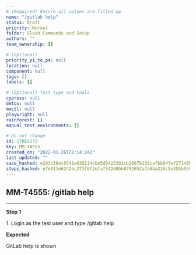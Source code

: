 ```yaml
---
# (Required) Ensure all values are filled up
name: "/gitlab help"
status: Draft
priority: Normal
folder: Slash Commands and Setup
authors: ""
team_ownership: []

# (Optional)
priority_p1_to_p4: null
location: null
component: null
tags: []
labels: []

# (Optional) Test type and tools
cypress: null
detox: null
mmctl: null
playwright: null
rainforest: []
manual_test_environments: []

# Do not change
id: 17862272
key: MM-T4555
created_on: "2022-01-26T22:14:24Z"
last_updated: ""
case_hashed: e283c38ec0541e030214cbe5d9423391cb2007b139cafbb04fef27148b4835b690764b6f9bed2c9ce6b90bc5efad3be2
steps_hashed: e7e511e6242ec273f6f2efaf542d0bb8792652a7a8ba318c5e355b5b96d9d42650dc85c4d8d115338a11032108456426
---
```


<!-- (Auto-generated) Based on frontmatter's "key" and "name" -->

## MM-T4555: /gitlab help

---

**Step 1**

1\. Login as the test user and type /gitlab help

**Expected**

GitLab help is shown
